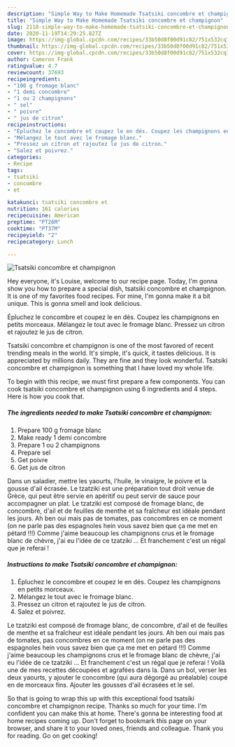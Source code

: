 ```yaml
---
description: "Simple Way to Make Homemade Tsatsiki concombre et champignon"
title: "Simple Way to Make Homemade Tsatsiki concombre et champignon"
slug: 2118-simple-way-to-make-homemade-tsatsiki-concombre-et-champignon
date: 2020-11-19T14:29:25.827Z
image: https://img-global.cpcdn.com/recipes/33b50d8f00d91c82/751x532cq70/tsatsiki-concombre-et-champignon-photo-principale-de-la-recette.jpg
thumbnail: https://img-global.cpcdn.com/recipes/33b50d8f00d91c82/751x532cq70/tsatsiki-concombre-et-champignon-photo-principale-de-la-recette.jpg
cover: https://img-global.cpcdn.com/recipes/33b50d8f00d91c82/751x532cq70/tsatsiki-concombre-et-champignon-photo-principale-de-la-recette.jpg
author: Cameron Frank
ratingvalue: 4.7
reviewcount: 37693
recipeingredient:
- "100 g fromage blanc"
- "1 demi concombre"
- "1 ou 2 champignons"
- " sel"
- " poivre"
- " jus de citron"
recipeinstructions:
- "Épluchez le concombre et coupez le en dés. Coupez les champignons en petits morceaux."
- "Mélangez le tout avec le fromage blanc."
- "Pressez un citron et rajoutez le jus de citron."
- "Salez et poivrez."
categories:
- Recipe
tags:
- tsatsiki
- concombre
- et

katakunci: tsatsiki concombre et 
nutrition: 161 calories
recipecuisine: American
preptime: "PT26M"
cooktime: "PT37M"
recipeyield: "2"
recipecategory: Lunch

---
```



![Tsatsiki concombre et champignon](https://img-global.cpcdn.com/recipes/33b50d8f00d91c82/751x532cq70/tsatsiki-concombre-et-champignon-photo-principale-de-la-recette.jpg)

Hey everyone, it's Louise, welcome to our recipe page. Today, I'm gonna show you how to prepare a special dish, tsatsiki concombre et champignon. It is one of my favorites food recipes. For mine, I'm gonna make it a bit unique. This is gonna smell and look delicious.

Épluchez le concombre et coupez le en dés. Coupez les champignons en petits morceaux. Mélangez le tout avec le fromage blanc. Pressez un citron et rajoutez le jus de citron.

Tsatsiki concombre et champignon is one of the most favored of recent trending meals in the world. It's simple, it's quick, it tastes delicious. It is appreciated by millions daily. They are fine and they look wonderful. Tsatsiki concombre et champignon is something that I have loved my whole life.


To begin with this recipe, we must first prepare a few components. You can cook tsatsiki concombre et champignon using 6 ingredients and 4 steps. Here is how you cook that.

<!--inarticleads1-->

##### The ingredients needed to make Tsatsiki concombre et champignon:

1. Prepare 100 g fromage blanc
1. Make ready 1 demi concombre
1. Prepare 1 ou 2 champignons
1. Prepare  sel
1. Get  poivre
1. Get  jus de citron


Dans un saladier, mettre les yaourts, l&#39;huile, le vinaigre, le poivre et la gousse d&#39;ail écrasée. Le tzatziki est une préparation tout droit venue de Grèce, qui peut être servie en apéritif ou peut servir de sauce pour accompagner un plat. Le tzatziki est composé de fromage blanc, de concombre, d&#39;ail et de feuilles de menthe et sa fraîcheur est idéale pendant les jours. Ah ben oui mais pas de tomates, pas concombres en ce moment (on ne parle pas des espagnoles hein vous savez bien que ça me met en pétard !!!) Comme j&#39;aime beaucoup les champignons crus et le fromage blanc de chèvre, j&#39;ai eu l&#39;idée de ce tzatziki … Et franchement c&#39;est un régal que je referai ! 

<!--inarticleads2-->

##### Instructions to make Tsatsiki concombre et champignon:

1. Épluchez le concombre et coupez le en dés. Coupez les champignons en petits morceaux.
1. Mélangez le tout avec le fromage blanc.
1. Pressez un citron et rajoutez le jus de citron.
1. Salez et poivrez.


Le tzatziki est composé de fromage blanc, de concombre, d&#39;ail et de feuilles de menthe et sa fraîcheur est idéale pendant les jours. Ah ben oui mais pas de tomates, pas concombres en ce moment (on ne parle pas des espagnoles hein vous savez bien que ça me met en pétard !!!) Comme j&#39;aime beaucoup les champignons crus et le fromage blanc de chèvre, j&#39;ai eu l&#39;idée de ce tzatziki … Et franchement c&#39;est un régal que je referai ! Voilà une de mes recettes découpées et agrafées dans la. Dans un bol, verser les deux yaourts, y ajouter le concombre (qui aura dégorgé au préalable) coupé en de morceaux fins. Ajouter les gousses d&#39;ail écrasées et le sel. 

So that is going to wrap this up with this exceptional food tsatsiki concombre et champignon recipe. Thanks so much for your time. I'm confident you can make this at home. There's gonna be interesting food at home recipes coming up. Don't forget to bookmark this page on your browser, and share it to your loved ones, friends and colleague. Thank you for reading. Go on get cooking!
